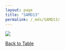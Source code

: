 ```yaml
---
layout: page
title: "SAMD13"
permalink: /_mds/SAMD13/
---
```


![](../../algns0/5HSAA094053_aln_report.png?raw=true)

[Back to Table](../../display)